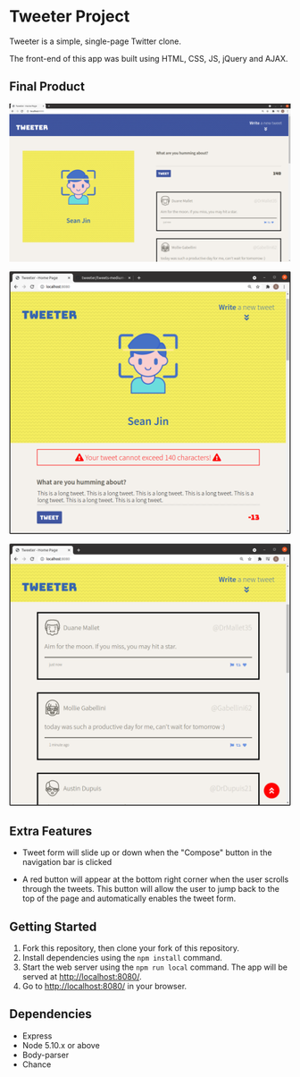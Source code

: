 # Tweeter Project

Tweeter is a simple, single-page Twitter clone.

The front-end of this app was built using HTML, CSS, JS, jQuery and AJAX.

## Final Product

!["Screenshot of Tweeter Page (large sized window)"](https://github.com/hyjin123/tweeter/blob/master/docs/tweets-large-desktop.png?raw=true)

!["Screenshot of Tweeter submission error (medium sized window)"](https://github.com/hyjin123/tweeter/blob/master/docs/tweets-error-message.png?raw=true)

!["Screenshot of Tweeter Page with the toggle button"](https://github.com/hyjin123/tweeter/blob/master/docs/tweets-medium-desktop.png?raw=true)

## Extra Features

- Tweet form will slide up or down when the "Compose" button in the navigation bar is clicked

- A red button will appear at the bottom right corner when the user scrolls through the tweets. This button will allow the user to jump back to the top of the page and automatically enables the tweet form.

## Getting Started

1. Fork this repository, then clone your fork of this repository.
2. Install dependencies using the `npm install` command.
3. Start the web server using the `npm run local` command. The app will be served at <http://localhost:8080/>.
4. Go to <http://localhost:8080/> in your browser.

## Dependencies

- Express
- Node 5.10.x or above
- Body-parser
- Chance
